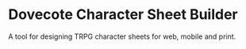 # Dovecote Character Sheet Builder
A tool for designing TRPG character sheets for web, mobile and print.
